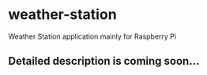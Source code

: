 # weather-station
Weather Station application mainly for Raspberry Pi

## Detailed description is coming soon...
